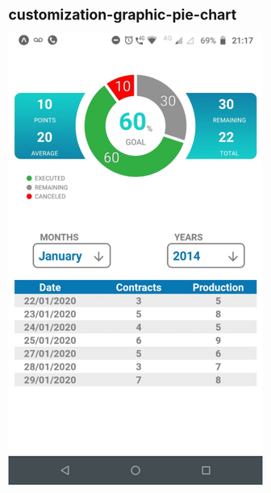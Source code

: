 # customization-graphic-pie-chart
![Demo Animation](./assets/graficPieChartCustomization.png?raw=true)